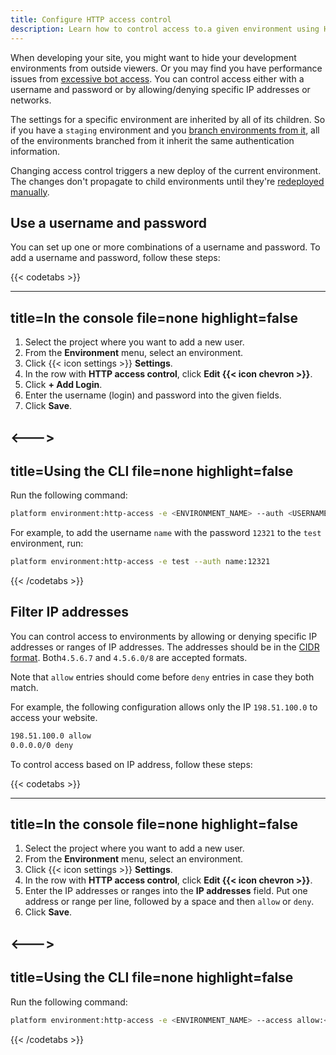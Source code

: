 ```yaml
---
title: Configure HTTP access control
description: Learn how to control access to.a given environment using HTTP methods.
---
```


When developing your site, you might want to hide your development environments from outside viewers.
Or you may find you have performance issues from [excessive bot access](https://community.platform.sh/t/diagnosing-and-resolving-issues-with-excessive-bot-access/792).
You can control access either with a username and password or by allowing/denying specific IP addresses or networks.

The settings for a specific environment are inherited by all of its children.
So if you have a `staging` environment and you [branch environments from it](../../other/glossary.md#branch),
all of the environments branched from it inherit the same authentication information.

Changing access control triggers a new deploy of the current environment.
The changes don't propagate to child environments until they're [redeployed manually](../../development/troubleshoot.md#force-a-redeploy).

## Use a username and password

You can set up one or more combinations of a username and password.
To add a username and password, follow these steps:

{{< codetabs >}}

---
title=In the console
file=none
highlight=false
---

<!--This is in HTML to get the icon not to break the list. -->
<ol>
  <li>Select the project where you want to add a new user.</li>
  <li>From the <strong>Environment</strong> menu, select an environment.</li>
  <li>Click {{< icon settings >}} <strong>Settings</strong>.</li>
  <li>In the row with <strong>HTTP access control</strong>, click <strong>Edit {{< icon chevron >}}</strong>.</li>
  <li>Click <strong>+ Add Login</strong>.</li>
  <li>Enter the username (login) and password into the given fields.</li>
  <li>Click <strong>Save</strong>.</li>
</ol>

<--->
---
title=Using the CLI
file=none
highlight=false
---

Run the following command:

```bash
platform environment:http-access -e <ENVIRONMENT_NAME> --auth <USERNAME>:<PASSWORD>
```

For example, to add the username `name` with the password `12321` to the `test` environment, run:

```bash
platform environment:http-access -e test --auth name:12321
```

{{< /codetabs >}}

## Filter IP addresses

You can control access to environments by allowing or denying specific IP addresses or ranges of IP addresses.
The addresses should be in the [CIDR format](https://en.wikipedia.org/wiki/Classless_Inter-Domain_Routing).
Both`4.5.6.7` and `4.5.6.0/8` are accepted formats.

Note that `allow` entries should come before `deny` entries in case they both match.

For example, the following configuration allows only the IP `198.51.100.0` to access your website.

```txt
198.51.100.0 allow
0.0.0.0/0 deny
```

To control access based on IP address, follow these steps:

{{< codetabs >}}

---
title=In the console
file=none
highlight=false
---

<!--This is in HTML to get the icon not to break the list. -->
<ol>
  <li>Select the project where you want to add a new user.</li>
  <li>From the <strong>Environment</strong> menu, select an environment.</li>
  <li>Click {{< icon settings >}} <strong>Settings</strong>.</li>
  <li>In the row with <strong>HTTP access control</strong>, click <strong>Edit {{< icon chevron >}}</strong>.</li>
  <li>Enter the IP addresses or ranges into the <strong>IP addresses</strong> field. Put one address or range per line, followed by a space and then <code>allow</code> or <code>deny</code>.</li>
  <li>Click <strong>Save</strong>.</li>
</ol>

<--->
---
title=Using the CLI
file=none
highlight=false
---

Run the following command:

```bash
platform environment:http-access -e <ENVIRONMENT_NAME> --access allow:<IPS_TO_ALLOW> --access deny:<IPS_TO_DENY>
```

{{< /codetabs >}}

